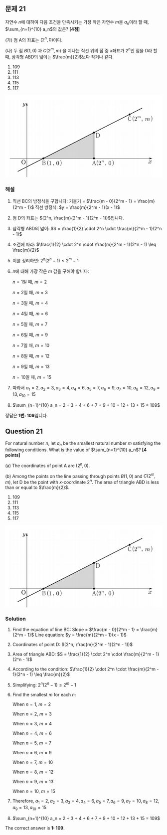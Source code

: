 ## 문제 21

자연수 $n$에 대하여 다음 조건을 만족시키는 가장 작은 자연수 $m$을 $a_n$이라 할 때, $\sum_{n=1}^{10} a_n$의 값은? **[4점]**

(가) 점 A의 좌표는 $(2^n, 0)$이다.

(나) 두 점 $B(1, 0)$ 과 $C(2^m, m)$ 을 지나는 직선 위의 점 중 $x$좌표가 $2^n$인 점을 D라 할 때, 삼각형 ABD의 넓이는 $\frac{m}{2}$보다 작거나 같다.

1. 109
2. 111
3. 113
4. 115
5. 117

![B_21](../Images/B_21.png)
### 해설

1) 직선 BC의 방정식을 구합니다:
   기울기 = $\frac{m - 0}{2^m - 1} = \frac{m}{2^m - 1}$
   직선 방정식: $y = \frac{m}{2^m - 1}(x - 1)$

2) 점 D의 좌표는 $(2^n, \frac{m}{2^m - 1}(2^n - 1))$입니다.

3) 삼각형 ABD의 넓이:
   $S = \frac{1}{2} \cdot 2^n \cdot \frac{m}{2^m - 1}(2^n - 1)$

4) 조건에 따라: $\frac{1}{2} \cdot 2^n \cdot \frac{m}{2^m - 1}(2^n - 1) \leq \frac{m}{2}$

5) 이를 정리하면: $2^n(2^n - 1) \leq 2^m - 1$

6) $n$에 대해 가장 작은 $m$ 값을 구해야 합니다:

   $n = 1$일 때, $m = 2$

   $n = 2$일 때, $m = 3$

   $n = 3$일 때, $m = 4$

   $n = 4$일 때, $m = 6$

   $n = 5$일 때, $m = 7$

   $n = 6$일 때, $m = 9$

   $n = 7$일 때, $m = 10$

   $n = 8$일 때, $m = 12$

   $n = 9$일 때, $m = 13$

   $n = 10$일 때, $m = 15$

7) 따라서 $a_1 = 2, a_2 = 3, a_3 = 4, a_4 = 6, a_5 = 7, a_6 = 9, a_7 = 10, a_8 = 12, a_9 = 13, a_{10} = 15$

8) $\sum_{n=1}^{10} a_n = 2 + 3 + 4 + 6 + 7 + 9 + 10 + 12 + 13 + 15 = 109$

정답은 **1번: 109**입니다.

## Question 21

For natural number $n$, let $a_n$ be the smallest natural number $m$ satisfying the following conditions. What is the value of $\sum_{n=1}^{10} a_n$? **[4 points]**

(a) The coordinates of point A are $(2^n, 0)$.

(b) Among the points on the line passing through points $B(1, 0)$ and $C(2^m, m)$, let D be the point with $x$-coordinate $2^n$. The area of triangle ABD is less than or equal to $\frac{m}{2}$.

1. 109
2. 111
3. 113
4. 115
5. 117

![B_21](../Images/B_21.png)

### Solution

1) Find the equation of line BC:
   Slope = $\frac{m - 0}{2^m - 1} = \frac{m}{2^m - 1}$
   Line equation: $y = \frac{m}{2^m - 1}(x - 1)$

2) Coordinates of point D: $(2^n, \frac{m}{2^m - 1}(2^n - 1))$

3) Area of triangle ABD:
   $S = \frac{1}{2} \cdot 2^n \cdot \frac{m}{2^m - 1}(2^n - 1)$

4) According to the condition: $\frac{1}{2} \cdot 2^n \cdot \frac{m}{2^m - 1}(2^n - 1) \leq \frac{m}{2}$

5) Simplifying: $2^n(2^n - 1) \leq 2^m - 1$

6) Find the smallest $m$ for each $n$:

   When $n = 1$, $m = 2$

   When $n = 2$, $m = 3$

   When $n = 3$, $m = 4$

   When $n = 4$, $m = 6$

   When $n = 5$, $m = 7$

   When $n = 6$, $m = 9$

   When $n = 7$, $m = 10$

   When $n = 8$, $m = 12$

   When $n = 9$, $m = 13$

   When $n = 10$, $m = 15$

7) Therefore, $a_1 = 2, a_2 = 3, a_3 = 4, a_4 = 6, a_5 = 7, a_6 = 9, a_7 = 10, a_8 = 12, a_9 = 13, a_{10} = 15$

8) $\sum_{n=1}^{10} a_n = 2 + 3 + 4 + 6 + 7 + 9 + 10 + 12 + 13 + 15 = 109$

The correct answer is **1: 109**.